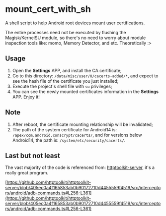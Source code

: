 # mount_cert_with_sh
A shell script to help Android root devices mount user certifications. 

The entire processes need not be executed by flushing the Magisk/KernelSU module, so there's no need to worry about module inspection tools like: momo, Memory Detector, and etc. Theoretically :>

## Usage

1. Open the **Settings** APP, and install the CA certificate;
2. Go to this directory: `/data/misc/user/0/cacerts-added/*`, and expect to see the hash file of the certificate you just installed;
3. Execute the project's shell file with `su` privileges;
4. You can see the newly mounted certificates information in the **Settings** APP. Enjoy it!

## Note

1. After reboot, the certificate mounting relationship will be invalidated;
2. The path of the system certificate for Android14 is: `/apex/com.android.conscrypt/cacerts/`, and for versions below Android14, the path is: `/system/etc/security/cacerts/`.


## Last but not least

The vast majority of the code is referenced from: [httptoolkit-server](https://github.com/httptoolkit/httptoolkit-server), it's a really great program.


[https://github.com/httptoolkit/httptoolkit-server/blob/405ec0a4f165853ab0b90172710d4455559f4519/src/interceptors/android/adb-commands.ts#L256-L361](https://github.com/httptoolkit/httptoolkit-server/blob/405ec0a4f165853ab0b90172710d4455559f4519/src/interceptors/android/adb-commands.ts#L256-L361)
